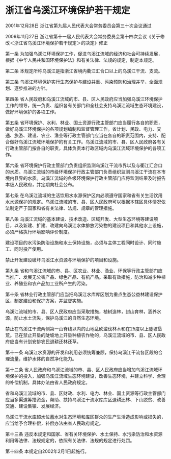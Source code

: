 # 浙江省乌溪江环境保护若干规定

2001年12月28日 浙江省第九届人民代表大会常务委员会第三十次会议通过

2009年11月27日 浙江省第十一届人民代表大会常务委员会第十四次会议《关于修改＜浙江省乌溪江环境保护若干规定＞的决定》修正



第一条 为加强乌溪江环境保护工作，促进乌溪江流域的经济和社会可持续发展，根据《中华人民共和国环境保护法》和有关法律、法规的规定，制定本规定。

第二条 本规定所称乌溪江是指浙江省境内衢江汇合口以上的乌溪江干流、支流。

第三条 乌溪江环境保护实行生态保护与建设并重、污染预防和治理并举，全面规划、逐步推进的方针。

第四条 省人民政府和乌溪江流域的市、县、区人民政府应当加强乌溪江环境保护工作的领导，统一负责、组织各有关部门和全社会支持乌溪江流域生态环境建设，做好环境保护的各项工作。

第五条 省环境保护、水利、林业、国土资源行政主管部门应当履行各自的职责，做好乌溪江环境保护的各项规划编制和监督管理工作。省计划、民政、电力、交通、旅游、建设、农业、渔业等行政主管部门应当在各自的职责范围内，支持、配合做好乌溪江流域环境保护的有关工作。乌溪江流域的市、县、区人民政府各有关行政主管部门按各自的职责，具体负责本行政区域内乌溪江流域环境保护的各项工作。

第六条 省环境保护行政主管部门负责组织监测乌溪江干流市界以及与衢江汇合口的水质。乌溪江流域的市级环境保护行政主管部门负责组织监测乌溪江干流在本市境内县界的水质。乌溪江流域的各级环境保护行政主管部门应将监测结果及时报告本级人民政府，并定期向社会公布。

第七条 在乌溪江流域的生活饮用水水源保护区内必须遵守国家和省有关生活饮用水水源保护的规定。乌溪江流域的市、县、区人民政府可以根据本辖区具体情况依法制定严于国家和省有关法律、法规、规章的管理措施。

第八条 乌溪江流域的基本建设、技术改造、区域开发、大型生态环境等建设项目，以及新建、扩建、改建向乌溪江水体排放污染物的建设项目和其他水上设施，必须严格执行环境影响评价制度。

建设项目的水污染防治设施和水土保持设施，必须与主体工程同时设计、同时施工、同时投产使用。

禁止开发建设破坏乌溪江水资源与环境保护的项目和设施。

第九条 省和乌溪江流域的市、县、区农业、林业、渔业、环保等行政主管部门应当推广、发展无公害产品、绿色产品、有机产品。采取有效措施，防治和减少种植业、养殖业和农产品加工业所产生的污染。

第十条 省林业行政主管部门应当把乌溪江水库库区划为重点生态公益林建设保护区，制定建设和保护方案，并监督实施。

乌溪江流域的市、县、区人民政府应当采取措施，植树造林，封山育林，涵养水源，防止水土流失，保护乌溪江的自然生态环境。

禁止在乌溪江干流两侧第一山脊线以内的山地乱砍滥伐林木和在25度以上陡坡垦荒。已在禁止开垦的陡坡地上开垦种植农作物的，乌溪江流域的市、县、区人民政府应当有计划安排农民退耕还林还草。

第十一条 乌溪江水资源的开发和利用必须统筹兼顾，保持乌溪江干流各区段的合理流量，维护水体的自然净化能力。

第十二条 省人民政府和乌溪江流域的市、县、区人民政府应当增加乌溪江流域环境保护的投入，加强乌溪江流域生态环境建设，改善生态环境，并建立科学、合理的补偿机制，具体办法由省人民政府规定。

省和乌溪江流域的市、县、区财政、水利、电力、林业、国土资源等行政主管部门应当多渠道筹措资金，帮助、扶持乌溪江干流水库库区退耕还林、下山脱贫、改善交通、建设集镇、发展经济。

乌溪江干流水库超水位蓄水对生态环境和库区群众的生产生活造成影响或损失的，应当给予合理补偿，补偿办法由省人民政府规定。

第十三条 违反本规定和国家、省有关环境保护、水土保持、水污染防治和水资源利用等法律、法规规定的，依照有关法律、法规的规定进行处罚。

第十四条 本规定自2002年2月1日起施行。